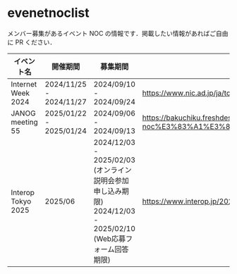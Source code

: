 # evenetnoclist
メンバー募集があるイベント NOC の情報です．掲載したい情報があればご自由に PR ください．

| イベント名         | 開催期間                | 募集期間                | URL                                                   | 備考 |
| ------------------ | ----------------------- | ----------------------- | ----------------------------------------------------- | ---- |
| Internet Week 2024 | 2024/11/25 - 2024/11/27 | 2024/09/10 - 2024/09/24 | https://www.nic.ad.jp/ja/topics/2024/20240910-02.html |      |
| JANOG meeting 55   | 2025/01/22 - 2025/01/24 | 2024/09/06 - 2024/09/13 | https://bakuchiku.freshdesk.com/support/solutions/articles/153000213627-janog55-noc%E3%83%A1%E3%83%B3%E3%83%90%E3%83%BC%E5%8B%9F%E9%9B%86 | |
| Interop Tokyo 2025   | 2025/06 | 2024/12/03 - 2025/02/03 (オンライン説明会参加申し込み期限) 2024/12/03 - 2025/02/10 (Web応募フォーム回答期限) | https://www.interop.jp/2025/shownet/stm/popup_regist/ | |
